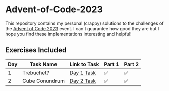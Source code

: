 # Advent-of-Code-2023

This repository contains my personal (crappy) solutions to the challenges of the [Advent of Code 2023](https://adventofcode.com/2023/) event. I can't guarantee how good they are but I hope you find these implementations interesting and helpful!

## Exercises Included

| Day | Task Name  | Link to Task                          | Part 1 | Part 2 |
|-----|------------|---------------------------------------|--------|--------|
| 1   | Trebuchet? | [Day 1 Task](https://adventofcode.com/2023/day/1) | ✅ | ✅ |
| 2   | Cube Conundrum | [Day 2 Task](https://adventofcode.com/2023/day/2) | ✅ | ✅ |
